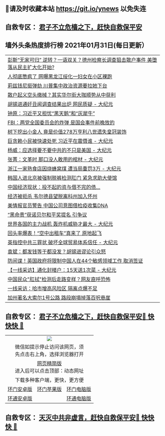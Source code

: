 ## 📩请及时收藏本站 https://git.io/ynews 以免失连</a>
## 自救专区： [君子不立危樯之下，赶快自救保平安 ](https://github.com/pwgy/td/blob/master/README.md)

## 墙外头条热度排行榜 2021年01月31日(每日更新）

 <table>
<tr><td colspan="2" align="left"><a href="https://xpzkndbkq.azureedge.net/?name=c1300918&key=qfahckuvbefdvfja&from=gy2">彭斯“无家可归” 逆转？一语双关？德州检察长调查狙击散户事件 美堕落从民主扩大化开始?</a></td></tr>
<tr><td colspan="2" align="left"><a href="https://xpzkndbkq.azureedge.net/?name=c1300942&key=qfahckuvbefdvfja&from=gy2">人彻底憋疯了 网曝黑龙江绥化一妇女在小区裸跑</a></td></tr>
<tr><td colspan="2" align="left"><a href="https://xpzkndbkq.azureedge.net/?name=c1300930&key=qfahckuvbefdvfja&from=gy2">莉兹钱尼挺弹劾 川普集中政治资源要拉她下台</a></td></tr>
<tr><td colspan="2" align="left"><a href="https://xpzkndbkq.azureedge.net/?name=c1300947&key=qfahckuvbefdvfja&from=gy2">散户起义空头缴械？其实华尔街大咖顺势从中获利</a></td></tr>
<tr><td colspan="2" align="left"><a href="https://xpzkndbkq.azureedge.net/?name=c1300909&key=qfahckuvbefdvfja&from=gy2">胡锡进通奸丑闻调查结果出炉 网民质疑 - 大纪元</a></td></tr>
<tr><td colspan="2" align="left"><a href="https://xpzkndbkq.azureedge.net/?name=c1300913&key=qfahckuvbefdvfja&from=gy2">钟原：习近平又担忧“黑天鹅”和“灰犀牛”</a></td></tr>
<tr><td colspan="2" align="left"><a href="https://xpzkndbkq.azureedge.net/?name=c1300945&key=qfahckuvbefdvfja&from=gy2">FBI：两党全国委员会的炸弹 是国会事件前晚放的</a></td></tr>
<tr><td colspan="2" align="left"><a href="https://xpzkndbkq.azureedge.net/?name=c1300928&key=qfahckuvbefdvfja&from=gy2">树下挖出小金人 竟是价值278万亨利八世遗失皇冠装饰</a></td></tr>
<tr><td colspan="2" align="left"><a href="https://xpzkndbkq.azureedge.net/?name=c1300925&key=qfahckuvbefdvfja&from=gy2">巨贪赖小民被快速处死 习近平在震慑谁 - 大纪元</a></td></tr>
<tr><td colspan="2" align="left"><a href="https://xpzkndbkq.azureedge.net/?name=c1300926&key=qfahckuvbefdvfja&from=gy2">杨威：应选择要不要中共的不只是美国 - 大纪元</a></td></tr>
<tr><td colspan="2" align="left"><a href="https://xpzkndbkq.azureedge.net/?name=c1300920&key=qfahckuvbefdvfja&from=gy2">张菁：文革时 那口没人敢用的棺材 - 大纪元</a></td></tr>
<tr><td colspan="2" align="left"><a href="https://xpzkndbkq.azureedge.net/?name=c1300933&key=qfahckuvbefdvfja&from=gy2">浙江一家熟食店因烧蜂窝煤 遭当局重罚3万 - 大纪元</a></td></tr>
<tr><td colspan="2" align="left"><a href="https://xpzkndbkq.azureedge.net/?name=c1300938&key=qfahckuvbefdvfja&from=gy2">韩国人进北京被强制脱裤检测肛门 紧急求助大使馆</a></td></tr>
<tr><td colspan="2" align="left"><a href="https://xpzkndbkq.azureedge.net/?name=c1300917&key=qfahckuvbefdvfja&from=gy2">中国经济现状：投不起的资与借不完的债…</a></td></tr>
<tr><td colspan="2" align="left"><a href="https://xpzkndbkq.azureedge.net/?name=c1300948&key=qfahckuvbefdvfja&from=gy2">经济被扼杀 韦尔德县望脱离科州加入怀州</a></td></tr>
<tr><td colspan="2" align="left"><a href="https://xpzkndbkq.azureedge.net/?name=c1300936&key=qfahckuvbefdvfja&from=gy2">美情报官员警告 中国公司意图借检疫收集DNA</a></td></tr>
<tr><td colspan="2" align="left"><a href="https://xpzkndbkq.azureedge.net/?name=c1300943&key=qfahckuvbefdvfja&from=gy2">“黑命贵”获诺贝尔和平奖提名 引争议</a></td></tr>
<tr><td colspan="2" align="left"><a href="https://xpzkndbkq.azureedge.net/?name=c1300927&key=qfahckuvbefdvfja&from=gy2">世界各国的主力战机 轰炸机威胁才最大 - 大纪元</a></td></tr>
<tr><td colspan="2" align="left"><a href="https://xpzkndbkq.azureedge.net/?name=c1300956&key=qfahckuvbefdvfja&from=gy2">回头率爆表！“空中出租车”真来了 原地起飞</a></td></tr>
<tr><td colspan="2" align="left"><a href="https://xpzkndbkq.azureedge.net/?name=c1300911&key=qfahckuvbefdvfja&from=gy2">英指控中共三罪状 破坏全球贸易体系信任 - 大纪元</a></td></tr>
<tr><td colspan="2" align="left"><a href="https://xpzkndbkq.azureedge.net/?name=c1300915&key=qfahckuvbefdvfja&from=gy2">袁斌：都发钱等于都没发？胡锡进谬论引众怒</a></td></tr>
<tr><td colspan="2" align="left"><a href="https://xpzkndbkq.azureedge.net/?name=c1300935&key=qfahckuvbefdvfja&from=gy2">防间谍！英国政府将限制中国人在44个敏感领域工作 取消签证</a></td></tr>
<tr><td colspan="2" align="left"><a href="https://xpzkndbkq.azureedge.net/?name=c1300912&key=qfahckuvbefdvfja&from=gy2">【一线采访】通化封楼户：15天送1次菜 - 大纪元</a></td></tr>
<tr><td colspan="2" align="left"><a href="https://xpzkndbkq.azureedge.net/?name=c1300940&key=qfahckuvbefdvfja&from=gy2">中国民众&quot;肛拭&quot;检测后走路变样？网友直呼恐怖</a></td></tr>
<tr><td colspan="2" align="left"><a href="https://xpzkndbkq.azureedge.net/?name=c1300957&key=qfahckuvbefdvfja&from=gy2">一线采访：哈市增高风险区 隔离点爆不足</a></td></tr>
<tr><td colspan="2" align="left"><a href="https://xpzkndbkq.azureedge.net/?name=c1300944&key=qfahckuvbefdvfja&from=gy2">加州著名大索尔1号公路 路段崩塌掉落百呎悬崖</a></td></tr>


</table>


 ## 自救专区： [君子不立危樯之下，赶快自救保平安🍎 快快快 📩](https://github.com/pwgy/td/blob/master/README.md)
 
<table>
  <tr>
    <td colspan="3" align="center"><img src="https://cdn.jsdelivr.net/gh/opipe/up/oGate65.jpg"/></td>
  </tr>
  <tr>
    <td colspan="3" align="center">微信如提示停止访问该网页，须<br/>先点击右上角，选择浏览器打开</td>
  <tr>
  <tr>
    <td colspan="3" align="center"><a href="https://gitcdn.xyz/cdn/otiny/up/master/show005.htm">网页精简版</a><br/>进入后可以点击顶部：动态网址</td>
  </tr>
  <tr>
    <td colspan="3" align="center">下载多种客户端，更快，更方便</td>
  <tr>
  <tr>
    <td align="center"><a href="https://cdn.jsdelivr.net/gh/opipe/up/oGatea.apk">环门安卓版</a></td>
    <td align="center"><a href="https://x.co/odisk">环门苹果版</a></td>
    <td align="center"><a href="https://cdn.jsdelivr.net/gh/opipe/up/oGate.zip">环门电脑版</a></td>
  </tr>
  <tr>
    <td align="center"><a href="https://cdn.jsdelivr.net/gh/opipe/up/oPipe.apk">环通安卓版</a></td>
    <td align="center"></td>
    <td align="center"><a href="https://raw.githubusercontent.com/opipe/up/master/oPipe.zip">环通电脑版</a></td>
  </tr>
  
</table>


 ## 自救专区： [天灭中共非虚言，赶快自救保平安🍎 快快快 📩](https://github.com/pwgy/td/blob/master/README.md)
